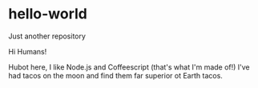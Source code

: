 # hello-world
Just another repository

Hi Humans!

Hubot here, I like Node.js and Coffeescript (that's what I'm made of!)
I've had tacos on the moon and find them far superior ot Earth tacos.
